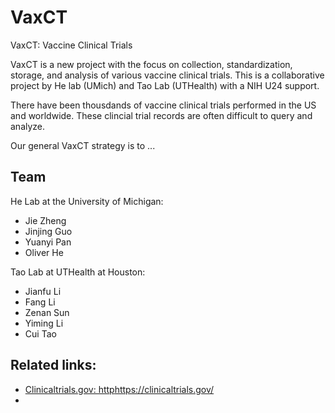 # VaxCT
VaxCT: Vaccine Clinical Trials

VaxCT is a new project with the focus on collection, standardization, storage, and analysis of various vaccine clinical trials. This is a collaborative project by He lab (UMich) and Tao Lab (UTHealth) with a NIH U24 support. 

There have been thousdands of vaccine clinical trials performed in the US and worldwide. These clincial trial records are often difficult to query and analyze. 

Our general VaxCT strategy is to ... 

## Team

He Lab at the University of Michigan:
- Jie Zheng
- Jinjing Guo
- Yuanyi Pan
- Oliver He 

Tao Lab at UTHealth at Houston:
- Jianfu Li
- Fang Li
- Zenan Sun
- Yiming Li
- Cui Tao

## Related links:
- [Clinicaltrials.gov: http](https://clinicaltrials.gov/)https://clinicaltrials.gov/
- 
